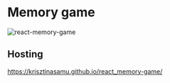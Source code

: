 # Memory game
![react-memory-game](https://user-images.githubusercontent.com/60664394/135155260-78353907-7d40-4a14-8368-cba01b73da37.jpg)

## Hosting
https://krisztinasamu.github.io/react_memory-game/
